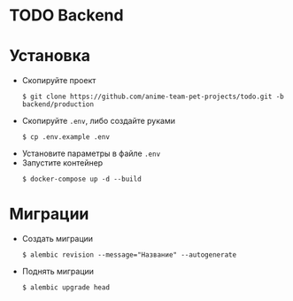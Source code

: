 # TODO Backend

# Установка
- Скопируйте проект
    ```console
    $ git clone https://github.com/anime-team-pet-projects/todo.git -b backend/production
    ```
- Скопируйте `.env`, либо создайте руками
    ```console
    $ cp .env.example .env
    ```
- Установите параметры в файле `.env`
- Запустите контейнер
    ```console
    $ docker-compose up -d --build
    ```

# Миграции
- Создать миграции
    ```console
    $ alembic revision --message="Название" --autogenerate
    ```
- Поднять миграции
    ```console
    $ alembic upgrade head
    ```